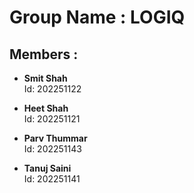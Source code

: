 # Group Name : LOGIQ

## Members :

- **Smit Shah**  
  Id: 202251122

- **Heet Shah**  
  Id: 202251121

- **Parv Thummar**  
  Id: 202251143

- **Tanuj Saini**  
  Id: 202251141
